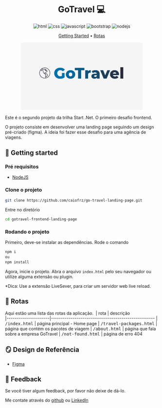 [HTML5]: https://img.shields.io/badge/html5-%23E34F26.svg?style=for-the-badge&logo=html5&logoColor=white
[CSS3]: https://img.shields.io/badge/css3-%231572B6.svg?style=for-the-badge&logo=css3&logoColor=white
[JAVASCRIPT]: https://img.shields.io/badge/Javascript-000?style=for-the-badge&logo=javascript
[BOOTSTRAP]: https://img.shields.io/badge/bootstrap-%238511FA.svg?style=for-the-badge&logo=bootstrap&logoColor=white
[NODEJS]: https://img.shields.io/badge/node.js-6DA55F?style=for-the-badge&logo=node.js&logoColor=white

<h1 align="center" style="font-weight: bold;">GoTravel 💻</h1>

<div align="center">

![html][HTML5]
![css][CSS3]
![javascript][JAVASCRIPT]
![bootstrap][BOOTSTRAP]
![nodejs][NODEJS]

</div>

<p align="center">
 <a href="#started">Getting Started</a> • 
  <a href="#routes">Rotas</a>
</p>

<p align="center">
    <img src="assets/GoTravel - logo azul.png" alt="Logo" width="400px">
</p>

Este é o segundo projeto da trilha Start .Net. O primeiro desafio frontend.

O projeto consiste em desenvolver uma landing page seguindo um design pré-criado (figma). A ideia foi fazer esse desafio para uma agência de viagens.

<h2 id="started">🚀 Getting started</h2>

<h3>Pré requisitos</h3>

- [NodeJS](https://nodejs.org/en)

<h3>Clone o projeto</h3>

```bash
git clone https://github.com/caiofrz/go-travel-landing-page.git
```

Entre no diretório

```bash
cd gotravel-frontend-landing-page
```

<h3>Rodando o projeto</h3>

Primeiro, deve-se instalar as dependências. Rode o comando

```bash
npm i
ou
npm install
```

Agora, inicie o projeto. Abra o arquivo `index.html` pelo seu navegador ou utilize alguma extensão ou plugin.

\*Dica: Use a extensão LiveSever, para criar um servidor web live reload.

<h2 id="routes">📍 Rotas</h2>

Aqui estão uma lista das rotas da aplicação.
​
| rota | descrição  
|----------------------|-----------------------------------------------------
| <kbd>/index.html</kbd> | página principal - Home page
| <kbd>/travel-packages.html</kbd> | página que contém os pacotes de viagem
| <kbd>/about.html</kbd> | página que fala sobre a empresa GoTravel
| <kbd>/not-found.html</kbd> | página de erro 404

<h2 id="reference">🪞 Design de Referência</h2>

- [Figma](https://www.figma.com/design/bBdofQeSHwUw4YxqoFOyKa/PROT%C3%93TIPO?node-id=0-1&t=kE6cXKqa0Fvp2Ihu-1)

 <h2 id="feedback">🔁 Feedback</h2>

Se você tiver algum feedback, por favor não deixe de dá-lo.

Me contate através do [github](https://github.com/caiofrz)
ou [LinkedIn](https://www.linkedin.com/in/caio-ferraz-almeida/)
